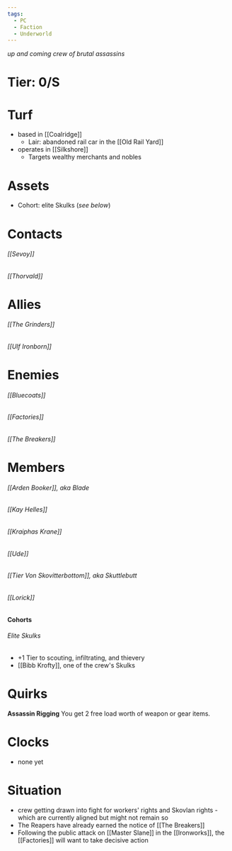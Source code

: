 ```yaml
---
tags:
  - PC
  - Faction
  - Underworld
---
```

*up and coming crew of brutal assassins*
# Tier: 0/S

# Turf
- based in [[Coalridge]]
	- Lair: abandoned rail car in the [[Old Rail Yard]]
- operates in [[Silkshore]]
	- Targets wealthy merchants and nobles
# Assets
- Cohort: elite Skulks (*see below*)
# Contacts
###### [[Sevoy]]
###### [[Thorvald]]
# Allies
###### [[The Grinders]]
###### [[Ulf Ironborn]]
# Enemies
###### [[Bluecoats]]
###### [[Factories]]
###### [[The Breakers]]
# Members
###### [[Arden Booker]], aka Blade
###### [[Kay Helles]]
###### [[Kraiphas Krane]]
###### [[Ude]]
###### [[Tier Von Skovitterbottom]], aka Skuttlebutt
###### [[Lorick]]
#### Cohorts
###### Elite Skulks 
- +1 Tier to scouting, infiltrating, and thievery
- [[Bibb Krofty]], one of the crew's Skulks 
# Quirks
**Assassin Rigging**
You get 2 free load worth of weapon or gear items.
# Clocks
- none yet
# Situation
- crew getting drawn into fight for workers' rights and Skovlan rights - which are currently aligned but might not remain so
- The Reapers have already earned the notice of [[The Breakers]]
- Following the public attack on [[Master Slane]] in the [[Ironworks]], the [[Factories]] will want to take decisive action